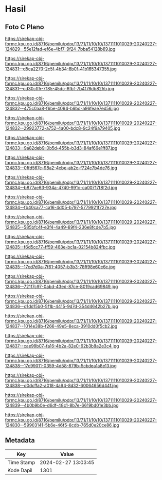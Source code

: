 # Hasil

## Foto C Plano

https://sirekap-obj-formc.kpu.go.id/8716/pemilu/pdpr/13/71/11/10/10/1371111010029-20240227-124829--55e12fad-ef6e-4bf7-9f24-7bba54128b89.jpg

https://sirekap-obj-formc.kpu.go.id/8716/pemilu/pdpr/13/71/11/10/10/1371111010029-20240227-124831--d5ca2270-2c5f-4b34-8b0f-41b165347355.jpg

https://sirekap-obj-formc.kpu.go.id/8716/pemilu/pdpr/13/71/11/10/10/1371111010029-20240227-124831--cd30cff5-7185-45dc-8fbf-7b4176db825b.jpg

https://sirekap-obj-formc.kpu.go.id/8716/pemilu/pdpr/13/71/11/10/10/1371111010029-20240227-124832--475c0aa8-f6be-4094-b6bd-a96feae7ed56.jpg

https://sirekap-obj-formc.kpu.go.id/8716/pemilu/pdpr/13/71/11/10/10/1371111010029-20240227-124832--29923772-a752-4a00-bdc8-9c24f9a79405.jpg

https://sirekap-obj-formc.kpu.go.id/8716/pemilu/pdpr/13/71/11/10/10/1371111010029-20240227-124833--9a82deb9-0b5d-455b-b3d3-84af66e1ff87.jpg

https://sirekap-obj-formc.kpu.go.id/8716/pemilu/pdpr/13/71/11/10/10/1371111010029-20240227-124833--0ffd567c-98a2-4cbe-ab2c-f724c7b4de76.jpg

https://sirekap-obj-formc.kpu.go.id/8716/pemilu/pdpr/13/71/11/10/10/1371111010029-20240227-124834--b877ae63-934a-4740-991c-ca00717f8f2d.jpg

https://sirekap-obj-formc.kpu.go.id/8716/pemilu/pdpr/13/71/11/10/10/1371111010029-20240227-124834--fb40ca77-ca16-4d05-b797-5779921f727e.jpg

https://sirekap-obj-formc.kpu.go.id/8716/pemilu/pdpr/13/71/11/10/10/1371111010029-20240227-124835--585bfc4f-e3f4-4a49-89f4-236e8fcde7b5.jpg

https://sirekap-obj-formc.kpu.go.id/8716/pemilu/pdpr/13/71/11/10/10/1371111010029-20240227-124835--f6d5cc77-ff59-463e-bc1a-02154b824fbc.jpg

https://sirekap-obj-formc.kpu.go.id/8716/pemilu/pdpr/13/71/11/10/10/1371111010029-20240227-124835--17cd7d0a-7f61-4057-b3b3-78ff98e60c6c.jpg

https://sirekap-obj-formc.kpu.go.id/8716/pemilu/pdpr/13/71/11/10/10/1371111010029-20240227-124836--721f7c97-0abd-43ed-87ce-8019cad69849.jpg

https://sirekap-obj-formc.kpu.go.id/8716/pemilu/pdpr/13/71/11/10/10/1371111010029-20240227-124836--d1dd15b0-5f1b-4415-9d7d-354d4642b27b.jpg

https://sirekap-obj-formc.kpu.go.id/8716/pemilu/pdpr/13/71/11/10/10/1371111010029-20240227-124837--1014e38b-f266-49e5-8eca-3910dd0f5cb2.jpg

https://sirekap-obj-formc.kpu.go.id/8716/pemilu/pdpr/13/71/11/10/10/1371111010029-20240227-124837--cae99b07-fa16-4b2a-82e0-62b3b8a2e3c4.jpg

https://sirekap-obj-formc.kpu.go.id/8716/pemilu/pdpr/13/71/11/10/10/1371111010029-20240227-124838--17c99011-0359-4d58-879b-5cbdea1a8e13.jpg

https://sirekap-obj-formc.kpu.go.id/8716/pemilu/pdpr/13/71/11/10/10/1371111010029-20240227-124838--d0dcffa2-a018-4a94-8d32-60064656d44f.jpg

https://sirekap-obj-formc.kpu.go.id/8716/pemilu/pdpr/13/71/11/10/10/1371111010029-20240227-124839--4b0b9b0e-d6df-48c1-8b7e-6619bd01e3bb.jpg

https://sirekap-obj-formc.kpu.go.id/8716/pemilu/pdpr/13/71/11/10/10/1371111010029-20240227-124830--59903141-5b6e-46f5-8cdb-765d0e20ce86.jpg


## Metadata

| Key        | Value               |
| ---------- | ------------------- |
| Time Stamp | 2024-02-27 13:03:45 |
| Kode Dapil | 1301                |



